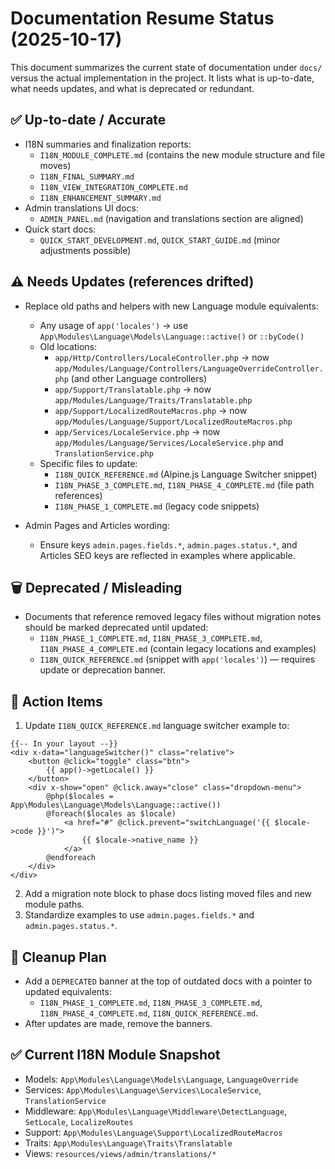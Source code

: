 # Documentation Resume Status (2025-10-17)

This document summarizes the current state of documentation under `docs/` versus the actual implementation in the project. It lists what is up-to-date, what needs updates, and what is deprecated or redundant.

## ✅ Up-to-date / Accurate
- I18N summaries and finalization reports:
  - `I18N_MODULE_COMPLETE.md` (contains the new module structure and file moves)
  - `I18N_FINAL_SUMMARY.md`
  - `I18N_VIEW_INTEGRATION_COMPLETE.md`
  - `I18N_ENHANCEMENT_SUMMARY.md`
- Admin translations UI docs:
  - `ADMIN_PANEL.md` (navigation and translations section are aligned)
- Quick start docs:
  - `QUICK_START_DEVELOPMENT.md`, `QUICK_START_GUIDE.md` (minor adjustments possible)

## ⚠️ Needs Updates (references drifted)
- Replace old paths and helpers with new Language module equivalents:
  - Any usage of `app('locales')` → use `App\Modules\Language\Models\Language::active()` or `::byCode()`
  - Old locations:
    - `app/Http/Controllers/LocaleController.php` → now `app/Modules/Language/Controllers/LanguageOverrideController.php` (and other Language controllers)
    - `app/Support/Translatable.php` → now `app/Modules/Language/Traits/Translatable.php`
    - `app/Support/LocalizedRouteMacros.php` → now `app/Modules/Language/Support/LocalizedRouteMacros.php`
    - `app/Services/LocaleService.php` → now `app/Modules/Language/Services/LocaleService.php` and `TranslationService.php`
  - Specific files to update:
    - `I18N_QUICK_REFERENCE.md` (Alpine.js Language Switcher snippet)
    - `I18N_PHASE_3_COMPLETE.md`, `I18N_PHASE_4_COMPLETE.md` (file path references)
    - `I18N_PHASE_1_COMPLETE.md` (legacy code snippets)

- Admin Pages and Articles wording:
  - Ensure keys `admin.pages.fields.*`, `admin.pages.status.*`, and Articles SEO keys are reflected in examples where applicable.

## 🗑️ Deprecated / Misleading
- Documents that reference removed legacy files without migration notes should be marked deprecated until updated:
  - `I18N_PHASE_1_COMPLETE.md`, `I18N_PHASE_3_COMPLETE.md`, `I18N_PHASE_4_COMPLETE.md` (contain legacy locations and examples)
  - `I18N_QUICK_REFERENCE.md` (snippet with `app('locales')`) — requires update or deprecation banner.

## 📌 Action Items
1. Update `I18N_QUICK_REFERENCE.md` language switcher example to:

```blade
{{-- In your layout --}}
<div x-data="languageSwitcher()" class="relative">
    <button @click="toggle" class="btn">
        {{ app()->getLocale() }}
    </button>
    <div x-show="open" @click.away="close" class="dropdown-menu">
        @php($locales = App\Modules\Language\Models\Language::active())
        @foreach($locales as $locale)
            <a href="#" @click.prevent="switchLanguage('{{ $locale->code }}')">
                {{ $locale->native_name }}
            </a>
        @endforeach
    </div>
</div>
```

2. Add a migration note block to phase docs listing moved files and new module paths.
3. Standardize examples to use `admin.pages.fields.*` and `admin.pages.status.*`.

## 🧹 Cleanup Plan
- Add a `DEPRECATED` banner at the top of outdated docs with a pointer to updated equivalents:
  - `I18N_PHASE_1_COMPLETE.md`, `I18N_PHASE_3_COMPLETE.md`, `I18N_PHASE_4_COMPLETE.md`, `I18N_QUICK_REFERENCE.md`.
- After updates are made, remove the banners.

## ✅ Current I18N Module Snapshot
- Models: `App\Modules\Language\Models\Language`, `LanguageOverride`
- Services: `App\Modules\Language\Services\LocaleService`, `TranslationService`
- Middleware: `App\Modules\Language\Middleware\DetectLanguage`, `SetLocale`, `LocalizeRoutes`
- Support: `App\Modules\Language\Support\LocalizedRouteMacros`
- Traits: `App\Modules\Language\Traits\Translatable`
- Views: `resources/views/admin/translations/*`


